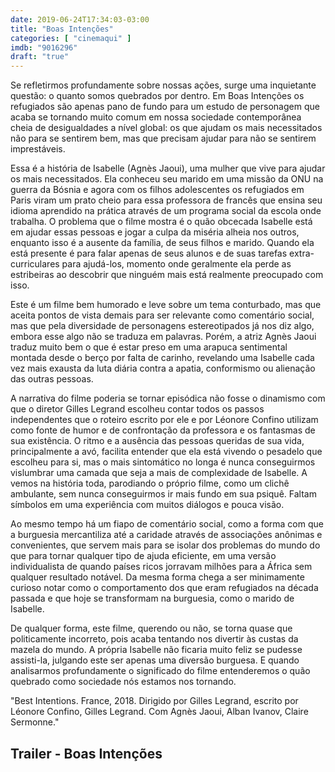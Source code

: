 ```yaml
---
date: 2019-06-24T17:34:03-03:00
title: "Boas Intenções"
categories: [ "cinemaqui" ]
imdb: "9016296"
draft: "true"
---
```

Se refletirmos profundamente sobre nossas ações, surge uma inquietante questão: o quanto somos quebrados por dentro. Em Boas Intenções os refugiados são apenas pano de fundo para um estudo de personagem que acaba se tornando muito comum em nossa sociedade contemporânea cheia de desigualdades a nível global: os que ajudam os mais necessitados não para se sentirem bem, mas que precisam ajudar para não se sentirem imprestáveis.

Essa é a história de Isabelle (Agnès Jaoui), uma mulher que vive para ajudar os mais necessitados. Ela conheceu seu marido em uma missão da ONU na guerra da Bósnia e agora com os filhos adolescentes os refugiados em Paris viram um prato cheio para essa professora de francês que ensina seu idioma aprendido na prática através de um programa social da escola onde trabalha. O problema que o filme mostra é o quão obcecada Isabelle está em ajudar essas pessoas e jogar a culpa da miséria alheia nos outros, enquanto isso é a ausente da família, de seus filhos e marido. Quando ela está presente é para falar apenas de seus alunos e de suas tarefas extra-curriculares para ajudá-los, momento onde geralmente ela perde as estribeiras ao descobrir que ninguém mais está realmente preocupado com isso.

Este é um filme bem humorado e leve sobre um tema conturbado, mas que aceita pontos de vista demais para ser relevante como comentário social, mas que pela diversidade de personagens estereotipados já nos diz algo, embora esse algo não se traduza em palavras. Porém, a atriz Agnès Jaoui traduz muito bem o que é estar preso em uma arapuca sentimental montada desde o berço por falta de carinho, revelando uma Isabelle cada vez mais exausta da luta diária contra a apatia, conformismo ou alienação das outras pessoas.

A narrativa do filme poderia se tornar episódica não fosse o dinamismo com que o diretor Gilles Legrand escolheu contar todos os passos independentes que o roteiro escrito por ele e por Léonore Confino utilizam como fonte de humor e de confrontação da professora e os fantasmas de sua existência. O ritmo e a ausência das pessoas queridas de sua vida, principalmente a avó, facilita entender que ela está vivendo o pesadelo que escolheu para si, mas o mais sintomático no longa é nunca conseguirmos vislumbrar uma camada que seja a mais de complexidade de Isabelle. A vemos na história toda, parodiando o próprio filme, como um clichê ambulante, sem nunca conseguirmos ir mais fundo em sua psiquê. Faltam símbolos em uma experiência com muitos diálogos e pouca visão.

Ao mesmo tempo há um fiapo de comentário social, como a forma com que a burguesia mercantiliza até a caridade através de associações anônimas e convenientes, que servem mais para se isolar dos problemas do mundo do que para tornar qualquer tipo de ajuda eficiente, em uma versão individualista de quando países ricos jorravam milhões para a África sem qualquer resultado notável. Da mesma forma chega a ser minimamente curioso notar como o comportamento dos que eram refugiados na década passada e que hoje se transformam na burguesia, como o marido de Isabelle.

De qualquer forma, este filme, querendo ou não, se torna quase que politicamente incorreto, pois acaba tentando nos divertir às custas da mazela do mundo. A própria Isabelle não ficaria muito feliz se pudesse assisti-la, julgando este ser apenas uma diversão burguesa. E quando analisarmos profundamente o significado do filme entenderemos o quão quebrado como sociedade nós estamos nos tornando.


"Best Intentions. France, 2018. Dirigido por Gilles Legrand, escrito por Léonore Confino, Gilles Legrand. Com Agnès Jaoui, Alban Ivanov, Claire Sermonne."


<h2>Trailer - Boas Intenções</h2>

